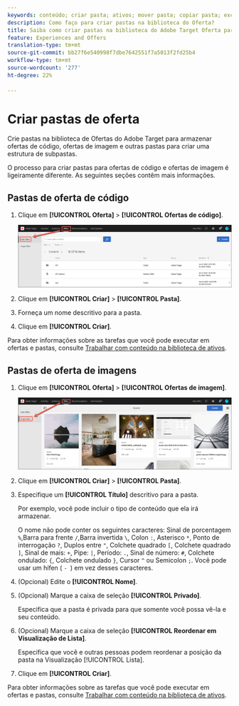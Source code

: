 ```yaml
---
keywords: conteúdo; criar pasta; ativos; mover pasta; copiar pasta; excluir pasta; pasta de download; pasta
description: Como faço para criar pastas na biblioteca do Oferta?
title: Saiba como criar pastas na biblioteca do Adobe Target Oferta para manter ofertas de código e imagem, bem como outras pastas.
feature: Experiences and Offers
translation-type: tm+mt
source-git-commit: bb27f6e540998f7dbe7642551f7a5013f2fd25b4
workflow-type: tm+mt
source-wordcount: '277'
ht-degree: 22%

---
```



# Criar pastas de oferta

Crie pastas na biblioteca de Ofertas do Adobe Target para armazenar ofertas de código, ofertas de imagem e outras pastas para criar uma estrutura de subpastas.

O processo para criar pastas para ofertas de código e ofertas de imagem é ligeiramente diferente. As seguintes seções contêm mais informações.

## Pastas de oferta de código

1. Clique em **[!UICONTROL Oferta]** > **[!UICONTROL Ofertas de código]**.

   ![Guia Ofertas de código](/help/c-experiences/c-manage-content/assets/code-offers-tab.png)

1. Clique em **[!UICONTROL Criar]** > **[!UICONTROL Pasta]**.

1. Forneça um nome descritivo para a pasta.

1. Clique em **[!UICONTROL Criar]**.

Para obter informações sobre as tarefas que você pode executar em ofertas e pastas, consulte [Trabalhar com conteúdo na biblioteca de ativos](/help/c-experiences/c-manage-content/assets-working.md).

## Pastas de oferta de imagens

1. Clique em **[!UICONTROL Oferta]** > **[!UICONTROL Ofertas de imagem]**.

   ![Guia Ofertas de imagem](/help/c-experiences/c-manage-content/assets/image-offers-tab.png)

1. Clique em **[!UICONTROL Criar]** > **[!UICONTROL Pasta]**.
1. Especifique um **[!UICONTROL Título]** descritivo para a pasta.

   Por exemplo, você pode incluir o tipo de conteúdo que ela irá armazenar.

   O nome não pode conter os seguintes caracteres: Sinal de porcentagem `%`,Barra para frente `/`,Barra invertida `\`, Colon `:`, Asterisco `*`, Ponto de interrogação `?`, Duplos entre `"`, Colchete quadrado `[`, Colchete quadrado `]`, Sinal de mais: `+`, Pipe: `|`, Período: `.`, Sinal de número: `#`, Colchete ondulado: `{`, Colchete ondulado `}`, Cursor `^` ou Semicolon `;`. Você pode usar um hífen ( `- `) em vez desses caracteres.

1. (Opcional) Edite o **[!UICONTROL Nome]**.
1. (Opcional) Marque a caixa de seleção **[!UICONTROL Privado]**.

   Especifica que a pasta é privada para que somente você possa vê-la e seu conteúdo.

1. (Opcional) Marque a caixa de seleção **[!UICONTROL Reordenar em Visualização de Lista]**.

   Especifica que você e outras pessoas podem reordenar a posição da pasta na Visualização [!UICONTROL Lista].

1. Clique em **[!UICONTROL Criar]**.

Para obter informações sobre as tarefas que você pode executar em ofertas e pastas, consulte [Trabalhar com conteúdo na biblioteca de ativos](/help/c-experiences/c-manage-content/assets-working.md).
